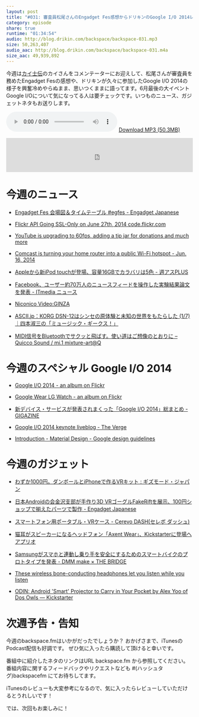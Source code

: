 ```yaml
---
layout: post
title: "#031: 審査員松尾さんのEngadget Fes感想からドリキンのGoogle I/O 2014レポートまで"
category: episode
share: true
runtime: "01:34:54"
audio: http://blog.drikin.com/backspace/backspace-031.mp3
size: 50,263,407
audio_aac: http://blog.drikin.com/backspace/backspace-031.m4a
size_aac: 49,939,892
---
```


今週は[カイ士伝](http://bloggingfrom.tv/wp/)のカイさんをコメンテーターにお迎えして、松尾さんが審査員を務めたEngadget Fesの感想や、ドリキンが久々に参加したGoogle I/O 2014の様子を興奮冷めやらぬまま、思いつくままに語ってます。6月最後の大イベントGoogle I/Oについて気になってる人は要チェックです。いつものニュース、ガジェットネタもお送りします。

<audio src="http://blog.drikin.com/backspace/backspace-031.mp3" controls preload></audio>
[Download MP3 (50.3MB)](http://blog.drikin.com/backspace/backspace-031.mp3)

<iframe src="http://backspace.fm/subscribes.html" width="100%" height="92" scrolling="no" frameborder="0"></iframe>


# 今週のニュース

- [Engadget Fes 会場図＆タイムテーブル #egfes - Engadget Japanese](http://japanese.engadget.com/2014/06/20/engadget-fes-egfes/)

- [Flickr API Going SSL-Only on June 27th, 2014  code.flickr.com](http://code.flickr.net/2014/04/30/flickr-api-going-ssl-only-on-june-27th-2014/)

- [YouTube is upgrading to 60fps, adding a tip jar for donations and much more](http://www.engadget.com/2014/06/26/youtube-upgrades/)

- [Comcast is turning your home router into a public Wi-Fi hotspot - Jun. 16, 2014](http://money.cnn.com/2014/06/16/technology/security/comcast-wifi-hotspot/)

- [Appleから新iPod touchが登場、容量16GBでカラバリは5色 - 週アスPLUS](http://weekly.ascii.jp/elem/000/000/232/232748/)

- [Facebook、ユーザー約70万人のニュースフィードを操作した実験結果論文を発表 - ITmedia ニュース](http://www.itmedia.co.jp/news/articles/1406/29/news007.html)

- [Niconico Video:GINZA](http://www.nicovideo.jp/watch/sm23506694)

- [ASCII.jp：KORG DSN-12はシンセの原体験と未知の世界をもたらした (1/7)｜四本淑三の「ミュージック・ギークス！」](http://ascii.jp/elem/000/000/908/908927/)

- [MIDI信号をBluetoothでサクッと飛ばす。使い道はご想像のとおりに – Quicco Sound / mi.1  mixture-art@Q](http://mixture-art.net/midi%E4%BF%A1%E5%8F%B7%E3%82%92bluetooth%E3%81%A7%E3%82%B5%E3%82%AF%E3%83%83%E3%81%A8%E9%A3%9B%E3%81%B0%E3%81%99%E3%80%82%E4%BD%BF%E3%81%84%E9%81%93%E3%81%AF%E3%81%94%E6%83%B3%E5%83%8F%E3%81%AE/)

# 今週のスペシャル Google I/O 2014

- [Google I/O 2014 - an album on Flickr](https://www.flickr.com/photos/drikin/sets/72157645419494634/)

- [Google Wear LG Watch - an album on Flickr](https://www.flickr.com/photos/drikin/sets/72157645367801526/)

- [新デバイス・サービスが発表されまくった「Google I/O 2014」総まとめ - GIGAZINE](http://gigazine.net/news/20140626-google-io-2014/)

- [Google I/O 2014 keynote liveblog - The Verge](http://live.theverge.com/google-io-2014-keynote-liveblog/)

- [Introduction - Material Design - Google design guidelines](http://www.google.com/design/spec/material-design/introduction.html#introduction-goals)


# 今週のガジェット

- [わずか1000円。ダンボールとiPhoneで作るVRキット : ギズモード・ジャパン](http://www.gizmodo.jp/2014/06/1000iphonevr.html)

- [日本Androidの会金沢支部が手作り3D VRゴーグルFakeRiftを展示、100円ショップで揃えたパーツで製作 - Engadget Japanese](http://japanese.engadget.com/2014/06/12/android-3d-vr-fakerift-100/)

- [スマートフォン用ポータブル・VRケース - Cerevo DASH(セレボ ダッシュ)](http://dash.cerevo.com/projects/10/)

- [猫耳がスピーカーになるヘッドフォン「Axent Wear」、Kickstarterに登場へ  アプリオ](http://appllio.com/20140628-5418-axent-wear)

- [Samsungがスマホと連動し乗り手を安全にするためのスマートバイクのプロトタイプを発表 - DMM make × THE BRIDGE](http://news.dmm-make.com/2014/06/samsung-smart-bike)

- [These wireless bone-conducting headphones let you listen while you listen](http://www.engadget.com/2014/06/28/damson-headbones/)

- [ODIN: Android 'Smart' Projector to Carry in Your Pocket by Alex Yoo of Dos Owls — Kickstarter](https://www.kickstarter.com/projects/832648575/odin-android-smart-projector-to-carry-in-your-pock?ref=thanks)

# 次週予告・告知

今週のbackspace.fmはいかがだったでしょうか？
おかげさまで、iTunesのPodcast配信も好調です。
ぜひ気に入ったら購読して頂けると幸いです。

番組中に紹介したネタのリンクはURL backspace.fm から参照してください。
番組内容に関するフィードバックやリクエストなども #(ハッシュタグ)backspacefm にてお待ちしてます。

iTunesのレビューも大変参考になるので、気に入ったらレビューしていただけるとうれしいです！

では、次回もお楽しみに！

